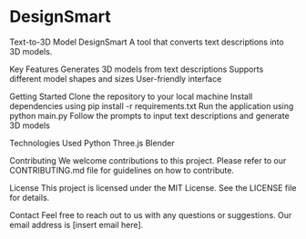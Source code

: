 # DesignSmart

Text-to-3D Model DesignSmart
A tool that converts text descriptions into 3D models.

Key Features
Generates 3D models from text descriptions
Supports different model shapes and sizes
User-friendly interface

Getting Started
Clone the repository to your local machine
Install dependencies using pip install -r requirements.txt
Run the application using python main.py
Follow the prompts to input text descriptions and generate 3D models

Technologies Used
Python
Three.js
Blender

Contributing
We welcome contributions to this project. Please refer to our CONTRIBUTING.md file for guidelines on how to contribute.

License
This project is licensed under the MIT License. See the LICENSE file for details.

Contact
Feel free to reach out to us with any questions or suggestions. Our email address is [insert email here].

